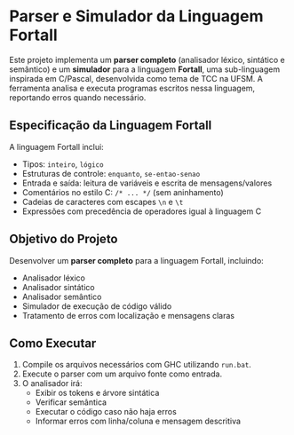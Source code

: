 # Parser e Simulador da Linguagem Fortall

Este projeto implementa um **parser completo** (analisador léxico, sintático e semântico) e um **simulador** para a linguagem **Fortall**, uma sub-linguagem inspirada em C/Pascal, desenvolvida como tema de TCC na UFSM. A ferramenta analisa e executa programas escritos nessa linguagem, reportando erros quando necessário.

## Especificação da Linguagem Fortall

A linguagem Fortall inclui:

- Tipos: `inteiro`, `lógico`
- Estruturas de controle: `enquanto`, `se-entao-senao`
- Entrada e saída: leitura de variáveis e escrita de mensagens/valores
- Comentários no estilo C: `/* ... */` (sem aninhamento)
- Cadeias de caracteres com escapes `\n` e `\t`
- Expressões com precedência de operadores igual à linguagem C


## Objetivo do Projeto

Desenvolver um **parser completo** para a linguagem Fortall, incluindo:

- Analisador léxico
- Analisador sintático
- Analisador semântico
- Simulador de execução de código válido
- Tratamento de erros com localização e mensagens claras

## Como Executar

1. Compile os arquivos necessários com GHC utilizando `run.bat`.
2. Execute o parser com um arquivo fonte como entrada.
3. O analisador irá:
   - Exibir os tokens e árvore sintática
   - Verificar semântica
   - Executar o código caso não haja erros
   - Informar erros com linha/coluna e mensagem descritiva
